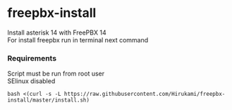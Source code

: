 # freepbx-install
Install asterisk 14 with FreePBX 14  
For install freepbx run in terminal next command
### Requirements
Script must be run from root user  
SElinux disabled
```
bash <(curl -s -L https://raw.githubusercontent.com/Hirukami/freepbx-install/master/install.sh)
```
